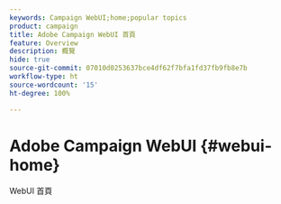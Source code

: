 ```yaml
---
keywords: Campaign WebUI;home;popular topics
product: campaign
title: Adobe Campaign WebUI 首頁
feature: Overview
description: 概覽
hide: true
source-git-commit: 07010d0253637bce4df62f7bfa1fd37fb9fb8e7b
workflow-type: ht
source-wordcount: '15'
ht-degree: 100%

---
```


# Adobe Campaign WebUI {#webui-home}

WebUI 首頁


